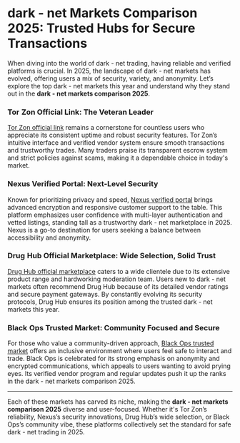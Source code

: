 # dark - net Markets Comparison 2025: Trusted Hubs for Secure Transactions

When diving into the world of dark - net trading, having reliable and verified platforms is crucial. In 2025, the landscape of dark - net markets has evolved, offering users a mix of security, variety, and anonymity. Let’s explore the top dark - net markets this year and understand why they stand out in the <strong>dark - net markets comparison 2025</strong>.

### Tor&#8287;Zon Official Link: The Veteran Leader

<a href="http://%74%6F%72&#122;&#111;&#110;%35%67&#50;%61%6D&#110;%36&#98;%6A%6E%68%6D&#104;&#115;%6B%63%6E&#116;&#116;%6E%6E&#53;%63&#121;%35&#120;&#52;%65&#112;%79%33&#114;&#101;&#100;&#53;%35&#103;%6C&#97;%6E&#102;%70&#99;%65&#55;%6F%33&#52;&#121;%64&#46;%6F%6E&#105;%6F%6E">Tor&#8287;Zon official link</a> remains a cornerstone for countless users who appreciate its consistent uptime and robust security features. Tor&#8287;Zon’s intuitive interface and verified vendor system ensure smooth transactions and trustworthy trades. Many traders praise its transparent escrow system and strict policies against scams, making it a dependable choice in today's market.

### Nexus Verified Portal: Next-Level Security

Known for prioritizing privacy and speed, <a href="http://&#110;&#101;&#120;&#117&#115;%7A%68%6E&#55;&#102;%79%37%78%67&#55;&#117&#100;%74%76&#52;&#51;&#118;%69%68%6E%68%76&#113;%35%79%6C%72%35&#55;%62&#52;%70%6E%74&#101;%75&#109;%36%78&#54;&#111;&#110;&#114;%6E%74&#119;&#98;&#53;%75&#113;&#100;%2E%6F&#110;%69&#111;%6E">Nexus verified portal</a> brings advanced encryption and responsive customer support to the table. This platform emphasizes user confidence with multi-layer authentication and vetted listings, standing tall as a trustworthy dark - net marketplace in 2025. Nexus is a go-to destination for users seeking a balance between accessibility and anonymity.

### Drug&#8287;Hub Official Marketplace: Wide Selection, Solid Trust

<a href="http://&#100;&#114;%75&#103;&#104;%75&#98;%32%70%77&#122;&#107;&#122;&#106;%74&#99;%75&#97;&#114;&#102;%35%70%32&#102;%36%73&#120;&#109;&#104;%37%74%6A&#117&#105;&#121;&#119;%34&#117&#119;&#99;%61&#104;&#52;%68&#106;%74%66%34%37&#111;%69%70&#99;%69%61%64%2E%6F%6E%69%6F%6E">Drug&#8287;Hub official marketplace</a> caters to a wide clientele due to its extensive product range and hardworking moderation team. Users new to dark - net markets often recommend Drug&#8287;Hub because of its detailed vendor ratings and secure payment gateways. By constantly evolving its security protocols, Drug&#8287;Hub ensures its position among the trusted dark - net markets this year.

### Black&#8287;Ops Trusted Market: Community Focused and Secure

For those who value a community-driven approach, <a href="http://%62&#108;%61%63%6B&#111;%70%73%61%61%78&#55;&#105;&#101;&#101;&#108;%6A%65&#99;%74%76%69%33%76&#110;&#51;&#97;%35&#109;&#50;%77%66&#115;&#115;&#121;%6C&#99;%64%71&#97;%73%77%72&#118;&#108;&#98;&#101;&#112;%74%77%7A&#118;%35&#111;%69%64%2E&#111;%6E&#105;%6F&#110;">Black&#8287;Ops trusted market</a> offers an inclusive environment where users feel safe to interact and trade. Black&#8287;Ops is celebrated for its strong emphasis on anonymity and encrypted communications, which appeals to users wanting to avoid prying eyes. Its verified vendor program and regular updates push it up the ranks in the dark - net markets comparison 2025.

---

Each of these markets has carved its niche, making the <strong>dark - net markets comparison 2025</strong> diverse and user-focused. Whether it's Tor&#8287;Zon’s reliability, Nexus’s security innovations, Drug&#8287;Hub’s wide selection, or Black&#8287;Ops’s community vibe, these platforms collectively set the standard for safe dark - net trading in 2025.

